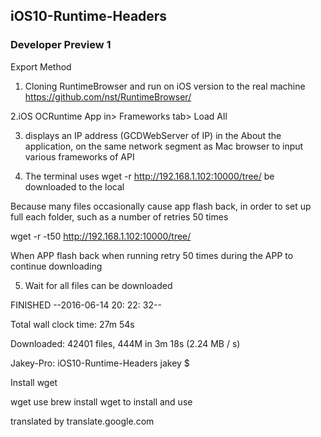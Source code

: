 ## iOS10-Runtime-Headers

### Developer Preview 1

Export Method

1. Cloning RuntimeBrowser and run on iOS version to the real machine https://github.com/nst/RuntimeBrowser/

2.iOS OCRuntime App in> Frameworks tab> Load All

3. displays an IP address (GCDWebServer of IP) in the About the application, on the same network segment as Mac browser to input various frameworks of API

4. The terminal uses wget -r http://192.168.1.102:10000/tree/ be downloaded to the local

Because many files occasionally cause app flash back, in order to set up full each folder, such as a number of retries 50 times

wget -r -t50 http://192.168.1.102:10000/tree/

When APP flash back when running retry 50 times during the APP to continue downloading

5. Wait for all files can be downloaded

FINISHED --2016-06-14 20: 22: 32--

Total wall clock time: 27m 54s

Downloaded: 42401 files, 444M in 3m 18s (2.24 MB / s)

Jakey-Pro: iOS10-Runtime-Headers jakey $

Install wget

wget use brew install wget to install and use

translated by translate.google.com
